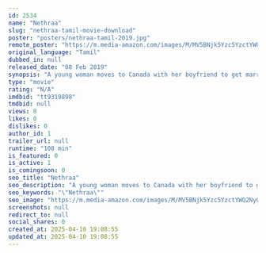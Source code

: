 ```yaml
---
id: 2534
name: "Nethraa"
slug: "nethraa-tamil-movie-download"
poster: "posters/nethraa-tamil-2019.jpg"
remote_poster: "https://m.media-amazon.com/images/M/MV5BNjk5Yzc5YzctYWQ2Ny00YzA5LWEzYzQtYTllOGVkZDUwYTQ5XkEyXkFqcGdeQXVyMTEzNzg0Mjkx._V1_SX300.jpg"
original_language: "Tamil"
dubbed_in: null
released_date: "08 Feb 2019"
synopsis: "A young woman moves to Canada with her boyfriend to get married with the help of her friend, but finds herself trapped in a web of lies and deceit."
type: "movie"
rating: "N/A"
imdbid: "tt9319898"
tmdbid: null
views: 0
likes: 0
dislikes: 0
author_id: 1
trailer_url: null
runtime: "108 min"
is_featured: 0
is_active: 1
is_comingsoon: 0
seo_title: "Nethraa"
seo_description: "A young woman moves to Canada with her boyfriend to get married with the help of her friend, but finds herself trapped in a web of lies and deceit."
seo_keywords: "\"Nethraa\""
seo_image: "https://m.media-amazon.com/images/M/MV5BNjk5Yzc5YzctYWQ2Ny00YzA5LWEzYzQtYTllOGVkZDUwYTQ5XkEyXkFqcGdeQXVyMTEzNzg0Mjkx._V1_SX300.jpg"
screenshots: null
redirect_to: null
social_shares: 0
created_at: 2025-04-10 19:08:55
updated_at: 2025-04-10 19:08:55
---
```


